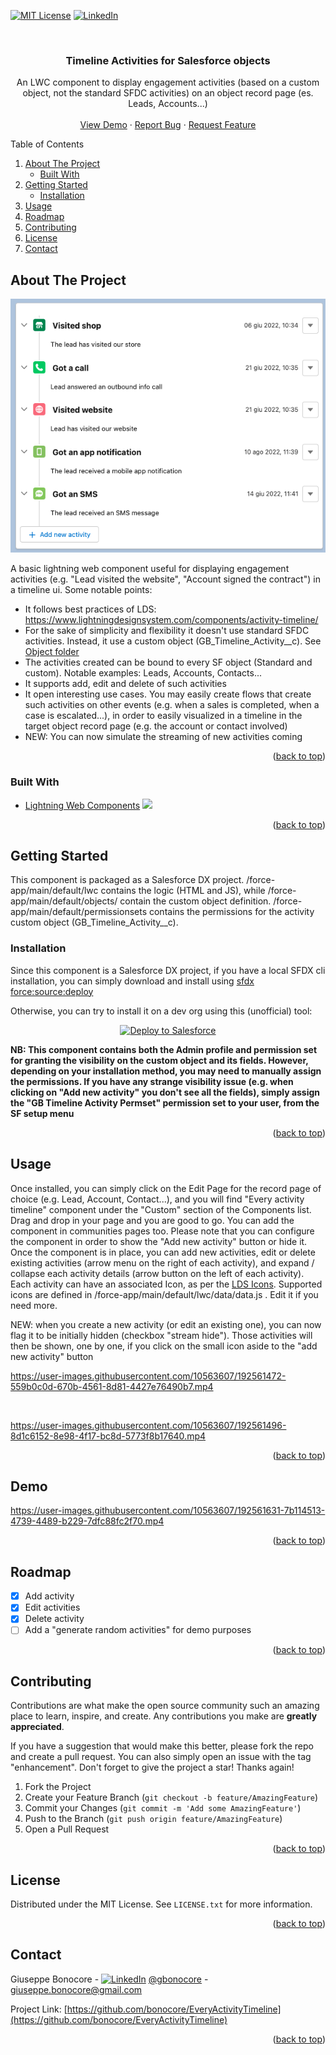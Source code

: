 <a name="readme-top"></a>

<!-- PROJECT SHIELDS -->
[![MIT License][license-shield]][license-url]
[![LinkedIn][linkedin-shield]][linkedin-url]

<!-- PROJECT LOGO -->
<br />
<div align="center">
  <!--<a href="https://github.com/othneildrew/Best-README-Template">
    <img src="images/logo.png" alt="Logo" width="80" height="80">
  </a>-->

  <h3 align="center">Timeline Activities for Salesforce objects</h3>

  <p align="center">
    An LWC component to display engagement activities (based on a custom object, not the standard SFDC activities) on an object record page (es. Leads, Accounts...)
    <br />
    <br />
    <a href="#Demo">View Demo</a>
    ·
    <a href="https://github.com/bonocore/EveryActivityTimeline/issues">Report Bug</a>
    ·
    <a href="https://github.com/bonocore/EveryActivityTimeline/issues">Request Feature</a>
   </p>
</div>

<!-- TABLE OF CONTENTS -->
  <summary>Table of Contents</summary>
  <ol>
    <li>
      <a href="#about-the-project">About The Project</a>
      <ul>
        <li><a href="#built-with">Built With</a></li>
      </ul>
    </li>
    <li>
      <a href="#getting-started">Getting Started</a>
      <ul>
        <li><a href="#installation">Installation</a></li>
      </ul>
    </li>
    <li><a href="#usage">Usage</a></li>
    <li><a href="#roadmap">Roadmap</a></li>
    <li><a href="#contributing">Contributing</a></li>
    <li><a href="#license">License</a></li>
    <li><a href="#contact">Contact</a></li>
  </ol>

<!-- ABOUT THE PROJECT -->
## About The Project

[![Product Name Screen Shot][product-screenshot]](product-screenshot)

A basic lightning web component useful for displaying engagement activities (e.g. "Lead visited the website", "Account signed the contract") in a timeline ui.
Some notable points:
* It follows best practices of LDS: https://www.lightningdesignsystem.com/components/activity-timeline/
* For the sake of simplicity and flexibility it doesn't use standard SFDC activities. Instead, it use a custom object (GB_Timeline_Activity__c). See [Object folder](https://github.com/bonocore/EveryActivityTimeline/tree/master/force-app/main/default/objects/GB_Timeline_Activity__c)
* The activities created can be bound to every SF object (Standard and custom). Notable examples: Leads, Accounts, Contacts...
* It supports add, edit and delete of such activities
* It open interesting use cases. You may easily create flows that create such activities on other events (e.g. when a sales is completed, when a case is escalated...), in order to easily visualized in a timeline in the target object record page (e.g. the account or contact involved)
* NEW: You can now simulate the streaming of new activities coming

<p align="right">(<a href="#readme-top">back to top</a>)</p>

### Built With


* [Lightning Web Components](https://lwc.dev/) <img src="https://webcomponents.dev/assets/lib/lwc.svg" width="24"/>

<p align="right">(<a href="#readme-top">back to top</a>)</p>

<!-- GETTING STARTED -->
## Getting Started

This component is packaged as a Salesforce DX project. /force-app/main/default/lwc contains the logic (HTML and JS), while /force-app/main/default/objects/ contain the custom object definition. /force-app/main/default/permissionsets contains the permissions for the activity custom object  (GB_Timeline_Activity__c).


### Installation

Since this component is a Salesforce DX project, if you have a local SFDX cli installation, you can simply download and install using [sfdx force:source:deploy](https://developer.salesforce.com/docs/atlas.en-us.sfdx_cli_reference.meta/sfdx_cli_reference/cli_reference_force_source.htm#cli_reference_force_source_deploy)

Otherwise, you can try to install it on a dev org using this (unofficial) tool:

<p align="center">
    <a href="https://githubsfdeploy.herokuapp.com?owner=bonocore&repo=EveryActivityTimeline&ref=master">
            <img alt="Deploy to Salesforce"
                src="https://raw.githubusercontent.com/afawcett/githubsfdeploy/master/deploy.png">
    </a>
</p>    

**NB: This component contains both the Admin profile and permission set for granting the visibility on the custom object and its fields. However, depending on your installation method, you may need to manually assign the permissions. If you have any strange visibility issue (e.g. when clicking on "Add new activity" you don't see all the fields), simply assign the "GB Timeline Activity Permset" permission set to your user, from the SF setup menu**

<p align="right">(<a href="#readme-top">back to top</a>)</p>

<!-- USAGE EXAMPLES -->
## Usage

Once installed, you can simply click on the Edit Page for the record page of choice (e.g. Lead, Account, Contact...), and you will find "Every activity timeline" component under the "Custom" section of the Components list. Drag and drop in your page and you are good to go. You can add the component in communities pages too. Please note that you can configure the component in order to show the "Add new activity" button or hide it. Once the component is in place, you can add new activities, edit or delete existing activities (arrow menu on the right of each activity), and expand / collapse each activity details (arrow button on the left of each activity).
Each activity can have an associated Icon, as per the [LDS Icons](https://www.lightningdesignsystem.com/icons/).
Supported icons are defined in /force-app/main/default/lwc/data/data.js . Edit it if you need more.

NEW: when you create a new activity (or edit an existing one), you can now flag it to be initially hidden (checkbox "stream hide"). Those activities will then  be shown, one by one, if you click on the small icon aside to the "add new activity" button




https://user-images.githubusercontent.com/10563607/192561472-559b0c0d-670b-4561-8d81-4427e76490b7.mp4


<br/>


https://user-images.githubusercontent.com/10563607/192561496-8d1c6152-8e98-4f17-bc8d-5773f8b17640.mp4



<p align="right">(<a href="#readme-top">back to top</a>)</p>

## Demo



https://user-images.githubusercontent.com/10563607/192561631-7b114513-4739-4489-b229-7dfc88fc2f70.mp4


<p align="right">(<a href="#readme-top">back to top</a>)</p>

<!-- ROADMAP -->
## Roadmap

- [x] Add activity
- [x] Edit activities
- [x] Delete activity
- [ ] Add a "generate random activities" for demo purposes

<p align="right">(<a href="#readme-top">back to top</a>)</p>


<!-- CONTRIBUTING -->
## Contributing

Contributions are what make the open source community such an amazing place to learn, inspire, and create. Any contributions you make are **greatly appreciated**.

If you have a suggestion that would make this better, please fork the repo and create a pull request. You can also simply open an issue with the tag "enhancement".
Don't forget to give the project a star! Thanks again!

1. Fork the Project
2. Create your Feature Branch (`git checkout -b feature/AmazingFeature`)
3. Commit your Changes (`git commit -m 'Add some AmazingFeature'`)
4. Push to the Branch (`git push origin feature/AmazingFeature`)
5. Open a Pull Request

<p align="right">(<a href="#readme-top">back to top</a>)</p>



<!-- LICENSE -->
## License

Distributed under the MIT License. See `LICENSE.txt` for more information.

<p align="right">(<a href="#readme-top">back to top</a>)</p>

<!-- CONTACT -->
## Contact

Giuseppe Bonocore - [![LinkedIn][linkedin-shield]][linkedin-url] [@gbonocore](https://twitter.com/gbonocore) - giuseppe.bonocore@gmail.com

Project Link: [https://github.com/bonocore/EveryActivityTimeline](https://github.com/bonocore/EveryActivityTimeline)

<p align="right">(<a href="#readme-top">back to top</a>)</p>



<!-- MARKDOWN LINKS & IMAGES -->
<!-- https://www.markdownguide.org/basic-syntax/#reference-style-links -->
[license-shield]: https://img.shields.io/github/license/othneildrew/Best-README-Template.svg?style=for-the-badge
[license-url]: https://github.com/bonocore/EveryActivityTimeline/blob/master/LICENSE.txt
[linkedin-shield]: https://img.shields.io/badge/-LinkedIn-black.svg?style=for-the-badge&logo=linkedin&colorB=555
[linkedin-url]: https://www.linkedin.com/in/giuseppebonocore/
[product-screenshot]: images/screenshot.png

